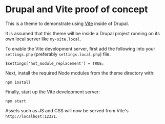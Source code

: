 # Drupal and Vite proof of concept

This is a theme to demonstrate using [Vite](https://vitejs.dev/) inside of Drupal.

It is assumed that this theme will be inside a Drupal project running on its own local server like `my-site.local`.

To enable the Vite development server, first add the following into your `settings.php` (preferably `settings.local.php`) file.
```
$settings['hot_module_replacement'] = TRUE;
```

Next, install the required Node modules from the theme directory with:
```
npm install
```

Finally, start up the Vite development server:
```
npm start
```

Assets such as JS and CSS will now be served from Vite's `http://localhost:12321`.
